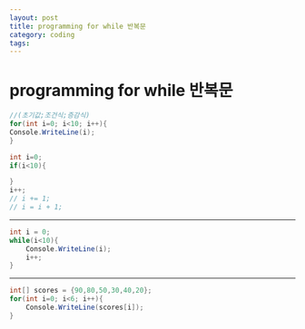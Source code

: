 ```yaml
---
layout: post
title: programming for while 반복문
category: coding
tags: 
---
```


# programming for while 반복문

```c#
//(초기값;조건식;증감식)
for(int i=0; i<10; i++){
Console.WriteLine(i);
}

int i=0;
if(i<10){

}
i++;
// i += 1;
// i = i + 1;
```

---

```c#
int i = 0;
while(i<10){
    Console.WriteLine(i);
    i++;
}
```

---

```c#
int[] scores = {90,80,50,30,40,20};
for(int i=0; i<6; i++){
    Console.WriteLine(scores[i]);
}
```